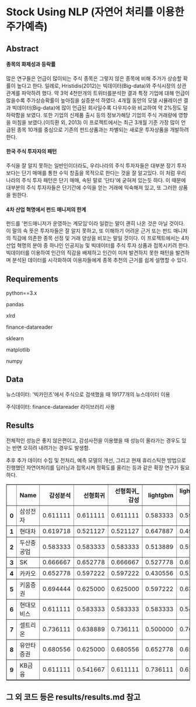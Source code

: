 # Stock Using NLP (자연어 처리를 이용한 주가예측)

## Abstract

#### 종목의 화제성과 등락률

많은 연구들은 언급이 많이되는 주식 종목은 그렇지 않은 종목에 비해 주가가 상승할 확률이 높다고 한다. 일례로, 
Hristidis(2012)는 빅데이터(Big-data)와 주식시장의 상관관계를 파악하려 했다. 약 3억 4천만개의 트위터를분석한 결과 특정 기업에 대해 언급이 많을수록 주가상승확률이 높아짐을 실증분석 하였다. 4개월 동안의 모델 시뮬레이션 결과 빅데이터(Big-data)에 많이 언급된 회사일수록 다우지수와 비교하여 약 2%정도 덜 하락함을 보였다. 또한 기업의 신제품 출시 등의 정보가해당 기업의 주식 거래량에 영향을 미침을 보였다.(이득환 외, 2013)
이 프로젝트에서는 최근 3개월 기준 가장 많이 언급된 종목 10개를 중심으로 기존의 펀드상품과는 차별되는 새로운 투자상품을 개발하려 한다.

#### 한국 주식 투자자의 패턴

주식을 잘 알지 못하는 일반인이더라도, 우리나라의 주식 투자자들은 대부분 장기 투자보다는 단기 매매를 통한 수익 창출을 목적으로 한다는 것을 잘 알고있다. 이 처럼 우리나라의 주식 투자 패턴은 단기 매매, 속된 말로 '단타'에 굳혀져 있는듯 하다. 이 때문에 대부분의 주식 투자자들은 단기간에 수익을 얻는 거래에 익숙해져 있고, 또 그러한 상품을 원한다.

#### 4차 산업 혁명에서 펀드 매니저의 한계

펀드를 '펀드매니저가 운영하는 계모임'이라 일컫는 말이 괜히 나온 것은 아닐 것이다. 이 말의 속 뜻은 투자자들은 잘 알지 못하고, 또 이해하기 어려운 근거 또는 펀드 매니저의 직감에 의존한 종목 선정 및 거래 양상을 비꼬는 말일 것이다. 이 프로젝트에서는 4차 산업 혁명의 분야 중 하나인 인공지능 및 빅데이터를 주식 투자 상품과 접목시키려 한다. 빅데이터를 이용하여 인간의 직감을 배제하고 인간이 미처 발견하지 못한 패턴을 발견하며 분석된 데이터를 시각화하여 이용자들에게 종목 추천의 근거를 쉽게 설명할 수 있다.

## Requirements

python==3.x

pandas

xlrd

finance-datareader

sklearn

matplotlib

numpy

## Data

뉴스데이터: '빅카인즈'에서 주식으로 검색했을 때 19177개의 뉴스데이터 이용

주식데이터: finance-datareader 라이브러리 사용

## Results

전체적인 성능은 좋지 않은편이고, 감성사전을 이용했을 때 성능이 올라가는 경우도 있는 반면 오히려 내려가는 경우도 발생함.

추후 추가 데이터 수집 및 전처리, 예측 모델의 개선, 그리고 현재 휴리스틱한 방법으로 진행했던 자연어처리를 딥러닝과 접목시켜 정확도를 올리는 등과 같은 확장 연구가 필요하다.

</style>

<table border="1" class="dataframe">
  <thead>
    <tr style="text-align: right;">
      <th></th>
      <th>Name</th>
      <th>감성분석</th>
      <th>선형회귀</th>
      <th>선형회귀_감성</th>
      <th>lightgbm</th>
      <th>lightgbm_감성</th>
      <th>XGBOOST</th>
      <th>XGBOOST_감성</th>
    </tr>
  </thead>
  <tbody>
    <tr>
      <th>0</th>
      <td>삼성전자</td>
      <td>0.611111</td>
      <td>0.611111</td>
      <td>0.611111</td>
      <td>0.583333</td>
      <td>0.597222</td>
      <td>0.541667</td>
      <td>0.597222</td>
    </tr>
    <tr>
      <th>1</th>
      <td>현대차</td>
      <td>0.619718</td>
      <td>0.521127</td>
      <td>0.521127</td>
      <td>0.647887</td>
      <td>0.492958</td>
      <td>0.464789</td>
      <td>0.492958</td>
    </tr>
    <tr>
      <th>2</th>
      <td>두산중공업</td>
      <td>0.583333</td>
      <td>0.583333</td>
      <td>0.583333</td>
      <td>0.513889</td>
      <td>0.555556</td>
      <td>0.472222</td>
      <td>0.555556</td>
    </tr>
    <tr>
      <th>3</th>
      <td>SK</td>
      <td>0.666667</td>
      <td>0.652778</td>
      <td>0.666667</td>
      <td>0.527778</td>
      <td>0.652778</td>
      <td>0.569444</td>
      <td>0.680556</td>
    </tr>
    <tr>
      <th>4</th>
      <td>카카오</td>
      <td>0.652778</td>
      <td>0.597222</td>
      <td>0.597222</td>
      <td>0.430556</td>
      <td>0.527778</td>
      <td>0.444444</td>
      <td>0.500000</td>
    </tr>
    <tr>
      <th>5</th>
      <td>키움증권</td>
      <td>0.694444</td>
      <td>0.625000</td>
      <td>0.625000</td>
      <td>0.597222</td>
      <td>0.638889</td>
      <td>0.583333</td>
      <td>0.666667</td>
    </tr>
    <tr>
      <th>6</th>
      <td>현대모비스</td>
      <td>0.611111</td>
      <td>0.583333</td>
      <td>0.583333</td>
      <td>0.583333</td>
      <td>0.541667</td>
      <td>0.513889</td>
      <td>0.541667</td>
    </tr>
    <tr>
      <th>7</th>
      <td>셀트리온</td>
      <td>0.736111</td>
      <td>0.638889</td>
      <td>0.736111</td>
      <td>0.500000</td>
      <td>0.708333</td>
      <td>0.513889</td>
      <td>0.708333</td>
    </tr>
    <tr>
      <th>8</th>
      <td>유안타증권</td>
      <td>0.680556</td>
      <td>0.625000</td>
      <td>0.680556</td>
      <td>0.652778</td>
      <td>0.611111</td>
      <td>0.527778</td>
      <td>0.638889</td>
    </tr>
    <tr>
      <th>9</th>
      <td>KB금융</td>
      <td>0.611111</td>
      <td>0.541667</td>
      <td>0.611111</td>
      <td>0.736111</td>
      <td>0.611111</td>
      <td>0.555556</td>
      <td>0.611111</td>
    </tr>
  </tbody>
</table>

</div>

## 그 외 코드 등은 results/results.md 참고

